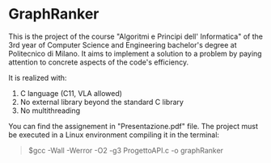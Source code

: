 # GraphRanker

This is the project of the course "Algoritmi e Principi dell' Informatica" of the 3rd year of Computer Science and Engineering bachelor's degree at Politecnico di Milano.
It aims to implement a solution to a problem by paying attention to concrete aspects of the code's efficiency.

It is realized with:
1. C language (C11, VLA allowed)
2. No external library beyond the standard C library
3. No multithreading

You can find the assignement in "Presentazione.pdf" file.
The project must be executed in a Linux environment compiling it in the terminal:
>$gcc -Wall -Werror -O2 -g3 ProgettoAPI.c -o graphRanker

